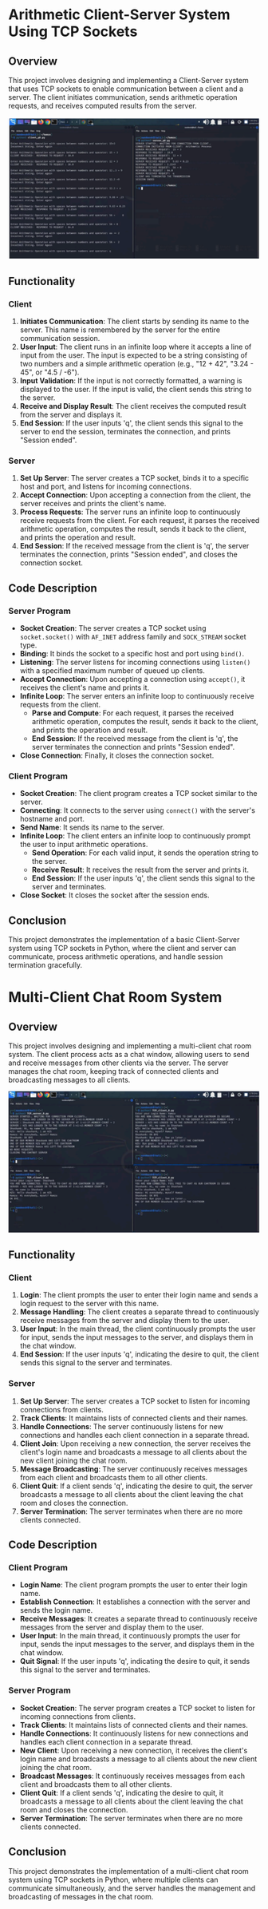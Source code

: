 # Arithmetic Client-Server System Using TCP Sockets

## Overview
This project involves designing and implementing a Client-Server system that uses TCP sockets to enable communication between a client and a server. The client initiates communication, sends arithmetic operation requests, and receives computed results from the server.

![Client-Server System](Arithmetic_Chatbot/image.png)
## Functionality

### Client
1. **Initiates Communication**: The client starts by sending its name to the server. This name is remembered by the server for the entire communication session.
2. **User Input**: The client runs in an infinite loop where it accepts a line of input from the user. The input is expected to be a string consisting of two numbers and a simple arithmetic operation (e.g., "12 + 42", "3.24 - 45", or "4.5 / -6").
3. **Input Validation**: If the input is not correctly formatted, a warning is displayed to the user. If the input is valid, the client sends this string to the server.
4. **Receive and Display Result**: The client receives the computed result from the server and displays it.
5. **End Session**: If the user inputs 'q', the client sends this signal to the server to end the session, terminates the connection, and prints "Session ended".

### Server
1. **Set Up Server**: The server creates a TCP socket, binds it to a specific host and port, and listens for incoming connections.
2. **Accept Connection**: Upon accepting a connection from the client, the server receives and prints the client's name.
3. **Process Requests**: The server runs an infinite loop to continuously receive requests from the client. For each request, it parses the received arithmetic operation, computes the result, sends it back to the client, and prints the operation and result.
4. **End Session**: If the received message from the client is 'q', the server terminates the connection, prints "Session ended", and closes the connection socket.

## Code Description
### Server Program
- **Socket Creation**: The server creates a TCP socket using `socket.socket()` with `AF_INET` address family and `SOCK_STREAM` socket type.
- **Binding**: It binds the socket to a specific host and port using `bind()`.
- **Listening**: The server listens for incoming connections using `listen()` with a specified maximum number of queued up clients.
- **Accept Connection**: Upon accepting a connection using `accept()`, it receives the client's name and prints it.
- **Infinite Loop**: The server enters an infinite loop to continuously receive requests from the client.
  - **Parse and Compute**: For each request, it parses the received arithmetic operation, computes the result, sends it back to the client, and prints the operation and result.
  - **End Session**: If the received message from the client is 'q', the server terminates the connection and prints "Session ended".
- **Close Connection**: Finally, it closes the connection socket.

### Client Program
- **Socket Creation**: The client program creates a TCP socket similar to the server.
- **Connecting**: It connects to the server using `connect()` with the server's hostname and port.
- **Send Name**: It sends its name to the server.
- **Infinite Loop**: The client enters an infinite loop to continuously prompt the user to input arithmetic operations.
  - **Send Operation**: For each valid input, it sends the operation string to the server.
  - **Receive Result**: It receives the result from the server and prints it.
  - **End Session**: If the user inputs 'q', the client sends this signal to the server and terminates.
- **Close Socket**: It closes the socket after the session ends.

## Conclusion
This project demonstrates the implementation of a basic Client-Server system using TCP sockets in Python, where the client and server can communicate, process arithmetic operations, and handle session termination gracefully.


# Multi-Client Chat Room System 

## Overview
This project involves designing and implementing a multi-client chat room system. The client process acts as a chat window, allowing users to send and receive messages from other clients via the server. The server manages the chat room, keeping track of connected clients and broadcasting messages to all clients.

![Demo](Multi-Client_chatroom/image.png)

## Functionality

### Client
1. **Login**: The client prompts the user to enter their login name and sends a login request to the server with this name.
2. **Message Handling**: The client creates a separate thread to continuously receive messages from the server and display them to the user.
3. **User Input**: In the main thread, the client continuously prompts the user for input, sends the input messages to the server, and displays them in the chat window.
4. **End Session**: If the user inputs 'q', indicating the desire to quit, the client sends this signal to the server and terminates.

### Server
1. **Set Up Server**: The server creates a TCP socket to listen for incoming connections from clients.
2. **Track Clients**: It maintains lists of connected clients and their names.
3. **Handle Connections**: The server continuously listens for new connections and handles each client connection in a separate thread.
4. **Client Join**: Upon receiving a new connection, the server receives the client's login name and broadcasts a message to all clients about the new client joining the chat room.
5. **Message Broadcasting**: The server continuously receives messages from each client and broadcasts them to all other clients.
6. **Client Quit**: If a client sends 'q', indicating the desire to quit, the server broadcasts a message to all clients about the client leaving the chat room and closes the connection.
7. **Server Termination**: The server terminates when there are no more clients connected.

## Code Description

### Client Program
- **Login Name**: The client program prompts the user to enter their login name.
- **Establish Connection**: It establishes a connection with the server and sends the login name.
- **Receive Messages**: It creates a separate thread to continuously receive messages from the server and display them to the user.
- **User Input**: In the main thread, it continuously prompts the user for input, sends the input messages to the server, and displays them in the chat window.
- **Quit Signal**: If the user inputs 'q', indicating the desire to quit, it sends this signal to the server and terminates.

### Server Program
- **Socket Creation**: The server program creates a TCP socket to listen for incoming connections from clients.
- **Track Clients**: It maintains lists of connected clients and their names.
- **Handle Connections**: It continuously listens for new connections and handles each client connection in a separate thread.
- **New Client**: Upon receiving a new connection, it receives the client's login name and broadcasts a message to all clients about the new client joining the chat room.
- **Broadcast Messages**: It continuously receives messages from each client and broadcasts them to all other clients.
- **Client Quit**: If a client sends 'q', indicating the desire to quit, it broadcasts a message to all clients about the client leaving the chat room and closes the connection.
- **Server Termination**: The server terminates when there are no more clients connected.

## Conclusion
This project demonstrates the implementation of a multi-client chat room system using TCP sockets in Python, where multiple clients can communicate simultaneously, and the server handles the management and broadcasting of messages in the chat room.

